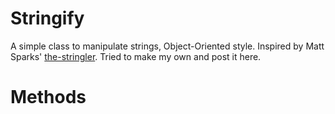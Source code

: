 # Stringify
A simple class to manipulate strings, Object-Oriented style. Inspired by Matt Sparks' <a href="https://github.com/mattsparks/the-stringler">the-stringler</a>. Tried to make my own and post it here.

# Methods
